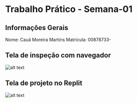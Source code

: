 # Trabalho Prático - Semana-01

## Informações Gerais
Nome: Cauã Moreira Martins
Matricula: 00878733-

## Tela de inspeção com navegador
![alt text](../desenvolvedor.png)

## Tela de projeto no Replit
![alt text](../replit.png)
